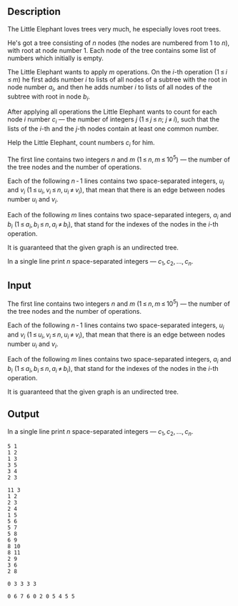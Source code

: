 ## Description

<div><p>The Little Elephant loves trees very much, he especially loves root trees.</p><p>He's got a tree consisting of <span class="tex-span"><i>n</i></span> nodes (the nodes are numbered from 1 to <span class="tex-span"><i>n</i></span>), with root at node number <span class="tex-span">1</span>. Each node of the tree contains some list of numbers which initially is empty. </p><p>The Little Elephant wants to apply <span class="tex-span"><i>m</i></span> operations. On the <span class="tex-span"><i>i</i></span>-th operation <span class="tex-span">(1 ≤ <i>i</i> ≤ <i>m</i>)</span> he first adds number <span class="tex-span"><i>i</i></span> to lists of all nodes of a subtree with the root in node number <span class="tex-span"><i>a</i><sub class="lower-index"><i>i</i></sub></span>, and then he adds number <span class="tex-span"><i>i</i></span> to lists of all nodes of the subtree with root in node <span class="tex-span"><i>b</i><sub class="lower-index"><i>i</i></sub></span>.</p><p>After applying all operations the Little Elephant wants to count for each node <span class="tex-span"><i>i</i></span> number <span class="tex-span"><i>c</i><sub class="lower-index"><i>i</i></sub></span> — the number of integers <span class="tex-span"><i>j</i></span> <span class="tex-span">(1 ≤ <i>j</i> ≤ <i>n</i>;&nbsp;<i>j</i> ≠ <i>i</i>)</span>, such that the lists of the <span class="tex-span"><i>i</i></span>-th and the <span class="tex-span"><i>j</i></span>-th nodes contain at least one common number.</p><p>Help the Little Elephant, count numbers <span class="tex-span"><i>c</i><sub class="lower-index"><i>i</i></sub></span> for him.</p></div><div class="input-specification"><p>The first line contains two integers <span class="tex-span"><i>n</i></span> and <span class="tex-span"><i>m</i></span> <span class="tex-span">(1 ≤ <i>n</i>, <i>m</i> ≤ 10<sup class="upper-index">5</sup>)</span> — the number of the tree nodes and the number of operations. </p><p>Each of the following <span class="tex-span"><i>n</i> - 1</span> lines contains two space-separated integers, <span class="tex-span"><i>u</i><sub class="lower-index"><i>i</i></sub></span> and <span class="tex-span"><i>v</i><sub class="lower-index"><i>i</i></sub></span> <span class="tex-span">(1 ≤ <i>u</i><sub class="lower-index"><i>i</i></sub>, <i>v</i><sub class="lower-index"><i>i</i></sub> ≤ <i>n</i>, <i>u</i><sub class="lower-index"><i>i</i></sub> ≠ <i>v</i><sub class="lower-index"><i>i</i></sub>)</span>, that mean that there is an edge between nodes number <span class="tex-span"><i>u</i><sub class="lower-index"><i>i</i></sub></span> and <span class="tex-span"><i>v</i><sub class="lower-index"><i>i</i></sub></span>. </p><p>Each of the following <span class="tex-span"><i>m</i></span> lines contains two space-separated integers, <span class="tex-span"><i>a</i><sub class="lower-index"><i>i</i></sub></span> and <span class="tex-span"><i>b</i><sub class="lower-index"><i>i</i></sub></span> <span class="tex-span">(1 ≤ <i>a</i><sub class="lower-index"><i>i</i></sub>, <i>b</i><sub class="lower-index"><i>i</i></sub> ≤ <i>n</i>, <i>a</i><sub class="lower-index"><i>i</i></sub> ≠ <i>b</i><sub class="lower-index"><i>i</i></sub>)</span>, that stand for the indexes of the nodes in the <span class="tex-span"><i>i</i></span>-th operation.</p><p>It is guaranteed that the given graph is an undirected tree.</p></div><div class="output-specification"><p>In a single line print <span class="tex-span"><i>n</i></span> space-separated integers — <span class="tex-span"><i>c</i><sub class="lower-index">1</sub>, <i>c</i><sub class="lower-index">2</sub>, ..., <i>c</i><sub class="lower-index"><i>n</i></sub></span>.</p></div>

## Input

<p>The first line contains two integers <span class="tex-span"><i>n</i></span> and <span class="tex-span"><i>m</i></span> <span class="tex-span">(1 ≤ <i>n</i>, <i>m</i> ≤ 10<sup class="upper-index">5</sup>)</span> — the number of the tree nodes and the number of operations. </p><p>Each of the following <span class="tex-span"><i>n</i> - 1</span> lines contains two space-separated integers, <span class="tex-span"><i>u</i><sub class="lower-index"><i>i</i></sub></span> and <span class="tex-span"><i>v</i><sub class="lower-index"><i>i</i></sub></span> <span class="tex-span">(1 ≤ <i>u</i><sub class="lower-index"><i>i</i></sub>, <i>v</i><sub class="lower-index"><i>i</i></sub> ≤ <i>n</i>, <i>u</i><sub class="lower-index"><i>i</i></sub> ≠ <i>v</i><sub class="lower-index"><i>i</i></sub>)</span>, that mean that there is an edge between nodes number <span class="tex-span"><i>u</i><sub class="lower-index"><i>i</i></sub></span> and <span class="tex-span"><i>v</i><sub class="lower-index"><i>i</i></sub></span>. </p><p>Each of the following <span class="tex-span"><i>m</i></span> lines contains two space-separated integers, <span class="tex-span"><i>a</i><sub class="lower-index"><i>i</i></sub></span> and <span class="tex-span"><i>b</i><sub class="lower-index"><i>i</i></sub></span> <span class="tex-span">(1 ≤ <i>a</i><sub class="lower-index"><i>i</i></sub>, <i>b</i><sub class="lower-index"><i>i</i></sub> ≤ <i>n</i>, <i>a</i><sub class="lower-index"><i>i</i></sub> ≠ <i>b</i><sub class="lower-index"><i>i</i></sub>)</span>, that stand for the indexes of the nodes in the <span class="tex-span"><i>i</i></span>-th operation.</p><p>It is guaranteed that the given graph is an undirected tree.</p>

## Output

<p>In a single line print <span class="tex-span"><i>n</i></span> space-separated integers — <span class="tex-span"><i>c</i><sub class="lower-index">1</sub>, <i>c</i><sub class="lower-index">2</sub>, ..., <i>c</i><sub class="lower-index"><i>n</i></sub></span>.</p>





```input1
5 1
1 2
1 3
3 5
3 4
2 3

```




```input2
11 3
1 2
2 3
2 4
1 5
5 6
5 7
5 8
6 9
8 10
8 11
2 9
3 6
2 8

```




```output1
0 3 3 3 3
```




```output2
0 6 7 6 0 2 0 5 4 5 5
```


